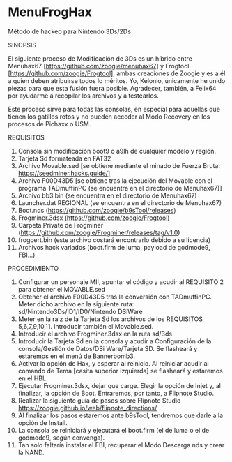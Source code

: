 # MenuFrogHax
Método de hackeo para Nintendo 3Ds/2Ds

SINOPSIS

El siguiente proceso de Modificación de 3Ds es un híbrido entre Menuhax67 [https://github.com/zoogie/menuhax67] y Frogtool [https://github.com/zoogie/Frogtool],
ambas creaciones de Zoogie y es a él a quien deben atribuirse todos lo méritos. Yo, Kelonio, únicamente he unido piezas para que esta fusión fuera posible. 
Agradecer, también, a Felix64 por ayudarme a recopilar los archivos y a testearlos. 

Este proceso sirve para todas las consolas, en especial para aquellas que tienen los gatillos rotos y no pueden acceder al Modo Recovery en los procesos de Pichaxx o USM. 

REQUISITOS
1. Consola sin modificación boot9 o a9lh de cualquier modelo y región.
2. Tarjeta Sd formateada en FAT32
3. Archivo Movable.sed [se obtiene mediante el minado de Fuerza Bruta: https://seedminer.hacks.guide/]   
4. Archivo F00D43D5 [se obtiene tras la ejecución del Movable con el programa TADmuffinPC (se encuentra en el directorio de Menuhax67)]
5. Archivo bb3.bin (se encuentra en el directorio de Menuhax67)
6. Launcher.dat REGIONAL (se encuentra en el directorio de Menuhax67)
7. Boot.nds (https://github.com/zoogie/b9sTool/releases)
8. Frogminer.3dsx (https://github.com/zoogie/Frogtool)
9. Carpeta Private de Frogminer (https://github.com/zoogie/Frogminer/releases/tag/v1.0)
10. frogcert.bin (este archivo costará encontrarlo debido a su licencia)
11. Archivos hack variados (boot.firm de luma, payload de godmode9, FBI...) 

PROCEDIMIENTO
1. Configurar un personaje MII, apuntar el código y acudir al REQUISITO 2 para obtener el MOVABLE.sed
2. Obtener el archivo F00D43D5 tras la conversión con TADmuffinPC. Meter dicho archivo en la siguiente ruta: sd/Nintendo3Ds/ID1/ID0/Nintendo DSiWare
3. Meter en la raiz de la Tarjeta Sd los archivos de los REQUISITOS 5,6,7,9,10,11. Introducir también el Movable.sed.
4. Introducir el archivo Frogminer.3dsx en la ruta sd/3ds
5. Introducir la Tarjeta Sd en la consola y acudir a Configuración de la consola/Gestión de Datos/DSi Ware/Tarjeta SD. Se flasheará y estaremos en el menú de Bannerbomb3.
6. Activar la opción de Hax, y esperar al reinicio. Al reiniciar acudir al comando de Tema [casita superior izquierda] se flasheará y estaremos en el HBL. 
7. Ejecutar Frogminer.3dsx, dejar que carge. Elegir la opción de Injet y, al finalizar, la opción de Boot. Entraremos, por tanto, a Flipnote Studio. 
8. Realizar la siguiente guía de pasos sobre Flipnote Studio https://zoogie.github.io/web/flipnote_directions/
9. Al finalizar los pasos estaremos ante b9sTool, tendremos que darle a la opción de Install.
10. La consola se reiniciará y ejecutará el boot.firm (el de luma o el de godmode9, según convenga). 
11. Tan solo faltaría instalar el FBI, recuperar el Modo Descarga nds y crear la NAND.
